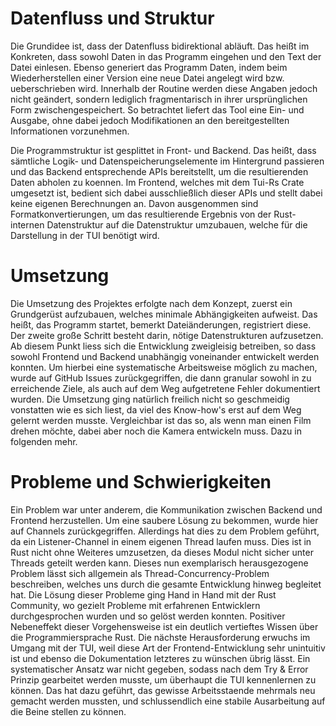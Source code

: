 # Datenfluss und Struktur
Die Grundidee ist, dass der Datenfluss bidirektional abläuft. Das heißt im Konkreten, dass sowohl Daten in das Programm eingehen und den Text der Datei einlesen. Ebenso generiert das Programm Daten, indem beim Wiederherstellen einer Version eine neue Datei angelegt wird bzw. ueberschrieben wird. Innerhalb der Routine werden diese Angaben jedoch nicht geändert, sondern lediglich fragmentarisch in ihrer ursprünglichen Form zwischengespeichert. So betrachtet liefert das Tool eine Ein- und Ausgabe, ohne dabei jedoch Modifikationen an den bereitgestellten Informationen vorzunehmen.

Die Programmstruktur ist gesplittet in Front- und Backend. Das heißt, dass sämtliche Logik- und Datenspeicherungselemente im Hintergrund passieren und das Backend entsprechende APIs bereitstellt, um die resultierenden Daten abholen zu koennen. Im Frontend, welches mit dem Tui-Rs Crate umgesetzt ist, bedient sich dabei ausschließlich dieser APIs und stellt dabei keine eigenen Berechnungen an.
Davon ausgenommen sind Formatkonvertierungen, um das resultierende Ergebnis von der Rust-internen Datenstruktur auf die Datenstruktur umzubauen, welche für die Darstellung in der TUI benötigt wird.

# Umsetzung
Die Umsetzung des Projektes erfolgte nach dem Konzept, zuerst ein Grundgerüst aufzubauen, welches minimale Abhängigkeiten aufweist. Das heißt, das Programm startet, bemerkt Dateiänderungen, registriert diese. Der zweite große Schritt besteht darin, nötige Datenstrukturen aufzusetzen. Ab diesem Punkt liess sich die Entwicklung zweigleisig betreiben, so dass sowohl Frontend und Backend unabhängig voneinander entwickelt werden konnten. Um hierbei eine systematische Arbeitsweise möglich zu machen, wurde auf GitHub Issues zurückgegriffen, die dann granular sowohl in zu erreichende Ziele, als auch auf dem Weg aufgetretene Fehler dokumentiert wurden.
Die Umsetzung ging natürlich freilich nicht so geschmeidig vonstatten wie es sich liest, da viel des Know-how's erst auf dem Weg gelernt werden musste. Vergleichbar ist das so, als wenn man einen Film drehen möchte, dabei aber noch die Kamera entwickeln muss. Dazu in folgenden mehr.

# Probleme und Schwierigkeiten
Ein Problem war unter anderem, die Kommunikation zwischen Backend und Frontend herzustellen. Um eine saubere Lösung zu bekommen, wurde hier auf Channels zurückgegriffen. Allerdings hat dies zu dem Problem geführt, da ein Listener-Channel in einem eigenen Thread laufen muss. Dies ist in Rust nicht ohne Weiteres umzusetzen, da dieses Modul nicht sicher unter Threads geteilt werden kann. Dieses nun exemplarisch herausgezogene Problem lässt sich allgemein als Thread-Concurrency-Problem beschreiben, welches uns durch die gesamte Entwicklung hinweg begleitet hat. Die Lösung dieser Probleme ging Hand in Hand mit der Rust Community, wo gezielt Probleme mit erfahrenen Entwicklern durchgesprochen wurden und so gelöst werden konnten. Positiver Nebeneffekt dieser Vorgehensweise ist ein deutlich vertieftes Wissen über die Programmiersprache Rust.
Die nächste Herausforderung erwuchs im Umgang mit der TUI, weil diese Art der Frontend-Entwicklung sehr unintuitiv ist und ebenso die Dokumentation letzteres zu wünschen übrig lässt. Ein systematischer Ansatz war nicht gegeben, sodass nach dem Try & Error Prinzip gearbeitet werden musste, um überhaupt die TUI kennenlernen zu können. Das hat dazu geführt, das gewisse Arbeitsstaende mehrmals neu gemacht werden mussten, und schlussendlich eine stabile Ausarbeitung auf die Beine stellen zu können.